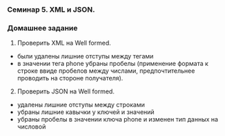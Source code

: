 ### Семинар 5. XML и JSON.
### Домашнее задание
1. Проверить XML на Well formed.
- были удалены лишние отступы между тегами
- в значении тега phone убраны пробелы (применение формата к строке ввиде пробелов между числами, предпочтительнее проводить на стороне получателя).
2. Проверить JSON на Well formed.
- удалены лишние отступы между строками
- убраны лишние кавычки у ключей и значений
- убраны пробелы в значении ключа phone и изменен тип данных на числовой
